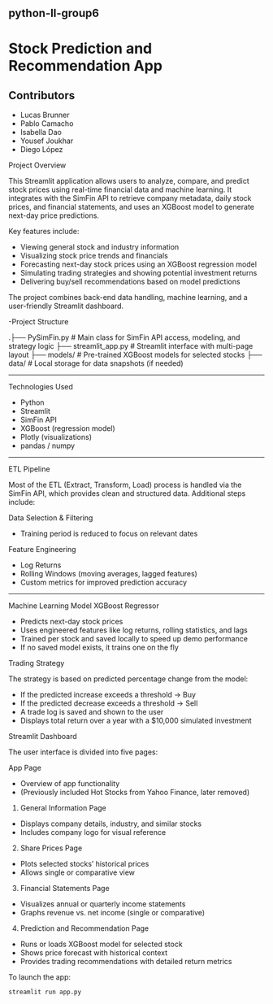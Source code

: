 ## python-II-group6
# Stock Prediction and Recommendation App

## Contributors

- Lucas Brunner  
- Pablo Camacho  
- Isabella Dao  
- Yousef Joukhar  
- Diego López  

Project Overview

This Streamlit application allows users to analyze, compare, and predict stock prices using real-time financial data and machine learning. It integrates with the SimFin API to retrieve company metadata, daily stock prices, and financial statements, and uses an XGBoost model to generate next-day price predictions.

Key features include:

- Viewing general stock and industry information  
- Visualizing stock price trends and financials  
- Forecasting next-day stock prices using an XGBoost regression model  
- Simulating trading strategies and showing potential investment returns  
- Delivering buy/sell recommendations based on model predictions  

The project combines back-end data handling, machine learning, and a user-friendly Streamlit dashboard.

-Project Structure

.├── PySimFin.py # Main class for SimFin API access, modeling, and strategy logic
├── streamlit_app.py # Streamlit interface with multi-page layout
├── models/ # Pre-trained XGBoost models for selected stocks
├── data/ # Local storage for data snapshots (if needed)

---

 Technologies Used

- Python  
- Streamlit  
- SimFin API  
- XGBoost (regression model)  
- Plotly (visualizations)  
- pandas / numpy  

---

 ETL Pipeline

Most of the ETL (Extract, Transform, Load) process is handled via the SimFin API, which provides clean and structured data. Additional steps include:

 Data Selection & Filtering

- Training period is reduced to focus on relevant dates  

 Feature Engineering

- Log Returns  
- Rolling Windows (moving averages, lagged features)  
- Custom metrics for improved prediction accuracy  

---

 Machine Learning Model
 XGBoost Regressor

- Predicts next-day stock prices  
- Uses engineered features like log returns, rolling statistics, and lags  
- Trained per stock and saved locally to speed up demo performance  
- If no saved model exists, it trains one on the fly  

Trading Strategy

The strategy is based on predicted percentage change from the model:

- If the predicted increase exceeds a threshold → Buy  
- If the predicted decrease exceeds a threshold → Sell  
- A trade log is saved and shown to the user  
- Displays total return over a year with a $10,000 simulated investment  



Streamlit Dashboard

The user interface is divided into five pages:

App Page  
- Overview of app functionality  
- (Previously included Hot Stocks from Yahoo Finance, later removed)

 1. General Information Page  
- Displays company details, industry, and similar stocks  
- Includes company logo for visual reference  

2. Share Prices Page  
- Plots selected stocks’ historical prices  
- Allows single or comparative view  

3. Financial Statements Page  
- Visualizes annual or quarterly income statements  
- Graphs revenue vs. net income (single or comparative)  

4. Prediction and Recommendation Page  
- Runs or loads XGBoost model for selected stock  
- Shows price forecast with historical context  
- Provides trading recommendations with detailed return metrics  

To launch the app:

```bash
streamlit run app.py



